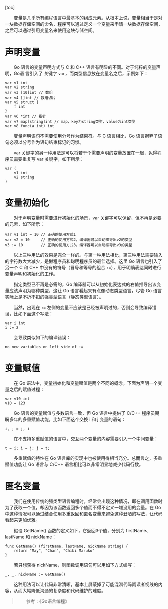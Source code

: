 [toc]

　　变量是几乎所有编程语言中最基本的组成元素。从根本上说，变量相当于是对一块数据存储空间的命名，程序可以通过定义一个变量来申请一块数据存储空间，之后可以通过引用变量名来使用这块存储空间。

# 声明变量

　　Go 语言的变量声明方式与 C 和 C++ 语言有明显的不同。对于纯粹的变量声明，Go语 言引入了
关键字 `var`，而类型信息放在变量名之后，示例如下：

```
var v1 int
var v2 string
var v3 [10]int // 数组
var v4 []int // 数组切片
var v5 struct {
	f int
}
var v6 *int // 指针
var v7 map[string]int // map，key为string类型，value为int类型
var v8 func(a int) int
```

　　变量声明语句不需要使用分号作为结束符。与 C 语言相比，Go 语言摒弃了语句必须以分号作为语句结束标记的习惯。

　　var 关键字的另一种用法是可以将若干个需要声明的变量放置在一起，免得程序员需要重复写 var 关键字，如下所示：

```
var (
	v1 int
	v2 string
)
```

# 变量初始化

　　对于声明变量时需要进行初始化的场景，var 关键字可以保留，但不再是必要的元素，如下所示：

```
var v1 int = 10 // 正确的使用方式1
var v2 = 10 	// 正确的使用方式2，编译器可以自动推导出v2的类型
v3 := 10 		// 正确的使用方式3，编译器可以自动推导出v3的类型
```

　　以上三种用法的效果是完全一样的。与第一种用法相比，第三种用法需要输入的字符数大大减少，是懒程序员和聪明程序员的最佳选择。这里 Go 语言也引入了另一个 C 和 C++ 中没有的符号（冒号和等号的组合 `:=`），用于明确表达同时进行变量声明和初始化的工作。

　　指定类型已不再是必需的，Go 编译器可以从初始化表达式的右值推导出该变量应该声明为哪种类型，这让 Go 语言看起来有点像动态类型语言，尽管 Go 语言实际上是不折不扣的强类型语言（静态类型语言）。

　　当然，出现在 `:=` 左侧的变量不应该是已经被声明过的，否则会导致编译错误，比如下面这个写法：

```
var i int
i := 2
```

　　会导致类似如下的编译错误：

```
no new variables on left side of :=
```

# 变量赋值

　　在 Go 语法中，变量初始化和变量赋值是两个不同的概念。下面为声明一个变量之后的赋值过程：

```
var v10 int
v10 = 123
```

　　Go 语言的变量赋值与多数语言一致，但 Go 语言中提供了 C/C++ 程序员期盼多年的多重赋值功能，比如下面这个交换 i 和 j 变量的语句：

```
i, j = j, i
```

　　在不支持多重赋值的语言中，交互两个变量的内容需要引入一个中间变量：

```
t = i; i = j; j = t;
```

　　多重赋值的特性在 Go 语言库的实现中也被使用得相当充分。总而言之，多重赋值功能让 Go 语言与 C/C++ 语言相比可以非常明显地减少代码行数。

# 匿名变量

　　我们在使用传统的强类型语言编程时，经常会出现这种情况，即在调用函数时为了获取一个值，却因为该函数返回多个值而不得不定义一堆没用的变量。在 Go 中这种情况可以通过结合使用多重返回和匿名变量来避免这种丑陋的写法，让代码看起来更加优雅。

　　假设 GetName() 函数的定义如下，它返回3个值，分别为 firstName、lastName 和 nickName：

```
func GetName() (firstName, lastName, nickName string) {
	return "May", "Chan", "Chibi Maruko"
}
```

　　若只想获得 nickName，则函数调用语句可以用如下方式编写：

```
_, _, nickName := GetName()
```

　　这种用法可以让代码非常清晰，基本上屏蔽掉了可能混淆代码阅读者视线的内容，从而大幅降低沟通的复杂度和代码维护的难度。

> 　　参考：《Go语言编程》

